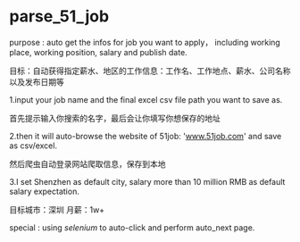 # parse_51_job

purpose : auto get the infos for job you want to apply， including working place, working position, salary and publish date.

目标：自动获得指定薪水、地区的工作信息：工作名、工作地点、薪水、公司名称以及发布日期等

1.input your job name and the final excel csv file path you want to save as.

首先提示输入你搜索的名字，最后会让你填写你想保存的地址

2.then it will auto-browse the website of 51job: 'www.51job.com' and save as csv/excel.

然后爬虫自动登录网站爬取信息，保存到本地

3.I set Shenzhen as default city, salary more than 10 million RMB as default salary expectation.

目标城市：深圳  月薪：1w+


special :
using *selenium* to auto-click and perform auto_next page. 
